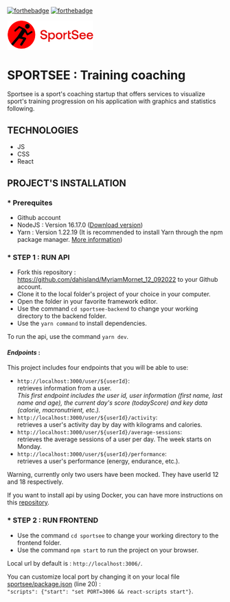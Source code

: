 [![forthebadge](https://forthebadge.com/images/badges/made-with-javascript.svg)](https://forthebadge.com)
[![forthebadge](https://forthebadge.com/images/badges/uses-css.svg)](https://forthebadge.com)
<br/>

<div id="header" align="left">
  <img src="./sportsee/src/assets/logo.svg" width="200"/>
</div>

# SPORTSEE : Training coaching

Sportsee is a sport's coaching startup that offers services to visualize sport's training progression on
his application with graphics and statistics following.

## TECHNOLOGIES

- JS
- CSS
- React

## PROJECT'S INSTALLATION

### \* Prerequites

- Github account
- NodeJS : Version 16.17.0 ([Download version](https://nodejs.org/download/release/v16.17.0/))
- Yarn : Version 1.22.19 (It is recommended to install Yarn through the npm package manager. [More information](https://classic.yarnpkg.com/lang/en/docs/install/#windows-stable))

### \* STEP 1 : RUN API

- Fork this repository : https://github.com/dahisland/MyriamMornet_12_092022 to your Github account.
- Clone it to the local folder's project of your choice in your computer.
- Open the folder in your favorite framework editor.
- Use the command `cd sportsee-backend` to change your working directory to the backend folder.
- Use the `yarn command` to install dependencies.

To run the api, use the command `yarn dev`.

#### _Endpoints_ :

This project includes four endpoints that you will be able to use:

- `http://localhost:3000/user/${userId}`: <br/>
  retrieves information from a user. <br/>
  _This first endpoint includes the user id, user information (first name, last name and age), the current day's score (todayScore) and key data (calorie, macronutrient, etc.)._
- `http://localhost:3000/user/${userId}/activity`: <br/>
  retrieves a user's activity day by day with kilograms and calories.
- `http://localhost:3000/user/${userId}/average-sessions`: <br/>
  retrieves the average sessions of a user per day. The week starts on Monday.
- `http://localhost:3000/user/${userId}/performance`: <br/>
  retrieves a user's performance (energy, endurance, etc.).

Warning, currently only two users have been mocked. They have userId 12 and 18 respectively.

If you want to install api by using Docker, you can have more instructions on this [repository](https://github.com/OpenClassrooms-Student-Center/P9-front-end-dashboard#readme).

### \* STEP 2 : RUN FRONTEND

- Use the command `cd sportsee` to change your working directory to the frontend folder.
- Use the command `npm start` to run the project on your browser.

Local url by default is : `http://localhost:3006/`.

You can customize local port by changing it on your local file [sportsee/package.json](https://github.com/dahisland/MyriamMornet_12_092022/blob/main/sportsee/package.json) (line 20) : <br/>
`"scripts": {"start": "set PORT=3006 && react-scripts start"}`.
